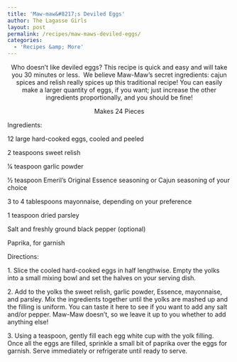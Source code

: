 ```yaml
---
title: 'Maw-maw&#8217;s Deviled Eggs'
author: The Lagasse Girls
layout: post
permalink: /recipes/maw-maws-deviled-eggs/
categories:
  - 'Recipes &amp; More'
---
```

<p class="p1" style="text-align: center;">
  Who doesn&#8217;t like deviled eggs? This recipe is quick and easy and will take you 30 minutes or less.  We believe Maw-Maw&#8217;s secret ingredients: cajun spices and relish really spices up this traditional recipe! You can easily make a larger quantity of eggs, if you want; just increase the other ingredients proportionally, and you should be fine!
</p>

<p class="p1" style="text-align: center;">
  Makes 24 Pieces
</p>

<p class="p1">
  Ingredients:
</p>

<p class="p1">
  12 large hard-cooked eggs, cooled and peeled
</p>

<p class="p1">
  2 teaspoons sweet relish
</p>

<p class="p1">
  1⁄4 teaspoon garlic powder
</p>

<p class="p1">
  1⁄2 teaspoon Emeril’s Original Essence seasoning or Cajun seasoning of your choice
</p>

<p class="p1">
  3 to 4 tablespoons mayonnaise, depending on your preference
</p>

<p class="p1">
  1 teaspoon dried parsley
</p>

<p class="p1">
  Salt and freshly ground black pepper (optional)
</p>

<p class="p1">
  Paprika, for garnish
</p>

<p class="p1">
  Directions:
</p>

<p class="p1">
  <p class="p1">
    <span class="s1">1. </span>Slice the cooled hard-cooked eggs in half lengthwise. Empty the yolks into a small mixing bowl and set the halves on your serving dish.
  </p>
  
  <p class="p1">
    <span class="s1">2. </span>Add to the yolks the sweet relish, garlic powder, Essence, mayonnaise, and parsley. Mix the ingredients together until the yolks are mashed up and the filling is uniform. You can taste it here to see if you want to add any salt and/or pepper. Maw-Maw doesn’t, so we leave it up to you whether to add anything else!
  </p>
  
  <p class="p1">
    <span class="s1">3. </span>Using a teaspoon, gently fill each egg white cup with the yolk filling. Once all the eggs are filled, sprinkle a small bit of paprika over the eggs for garnish. Serve immediately or refrigerate until ready to serve.
  </p>